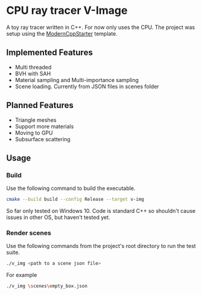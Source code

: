 # CPU ray tracer V-Image

A toy ray tracer written in C++. For now only uses the CPU. The project was setup using the [ModernCppStarter](https://github.com/TheLartians/ModernCppStarter) template.

## Implemented Features

- Multi threaded
- BVH with SAH
- Material sampling and Multi-importance sampling
- Scene loading. Currently from JSON files in scenes folder

## Planned Features
- Triangle meshes
- Support more materials
- Moving to GPU
- Subsurface scattering

## Usage

### Build

Use the following command to build the executable.

```bash
cmake --build build --config Release --target v-img
```
So far only tested on Windows 10. Code is standard C++ so shouldn't cause issues in other OS, but haven't tested yet.

### Render scenes

Use the following commands from the project's root directory to run the test suite.

```bash
./v_img <path to a scene json file>
```
For example
```bash
./v_img \scenes\empty_box.json
```

